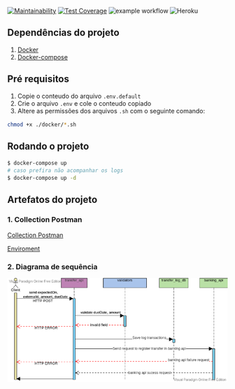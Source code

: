[![Maintainability](https://api.codeclimate.com/v1/badges/f980de4300486c38bb00/maintainability)](https://codeclimate.com/github/Onnion/transfer/maintainability)
[![Test Coverage](https://api.codeclimate.com/v1/badges/f980de4300486c38bb00/test_coverage)](https://codeclimate.com/github/Onnion/transfer/test_coverage)
![example workflow](https://github.com/Onnion/transfer/actions/workflows/coverage.yml/badge.svg)
![Heroku](http://heroku-badge.herokuapp.com/?app=angularjs-crypto&style=flat&svg=1)


## Dependências do projeto
1. [Docker](https://www.digitalocean.com/community/tutorials/como-instalar-e-usar-o-docker-no-ubuntu-18-04-pt)
1. [Docker-compose](https://www.digitalocean.com/community/tutorials/how-to-install-docker-compose-on-ubuntu-18-04-pt)


## Pré requisitos
1. Copie o conteudo do arquivo `.env.default`
2. Crie o arquivo `.env` e cole o conteudo copiado
2. Altere as permissões dos arquivos `.sh` com o seguinte comando:
```bash
chmod +x ./docker/*.sh
```

## Rodando o projeto
```bash
$ docker-compose up
# caso prefira não acompanhar os logs
$ docker-compose up -d
```

## Artefatos do projeto

### 1. Collection Postman
[Collection Postman](https://www.getpostman.com/collections/41d2149b9d949e37e199)

[Enviroment](encurtador.com.br/uNZ02)

### 2. Diagrama de sequência
![Diagrama de sequència](/public/assets/docs/images/diagrama_de_sequencia.png)
